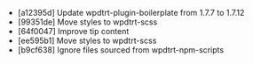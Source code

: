 * [a12395d] Update wpdtrt-plugin-boilerplate from 1.7.7 to 1.7.12
* [99351de] Move styles to wpdtrt-scss
* [64f0047] Improve tip content
* [ee595b1] Move styles to wpdtrt-scss
* [b9cf638] Ignore files sourced from wpdtrt-npm-scripts
